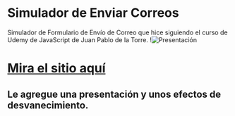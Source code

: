 # Simulador de Enviar Correos
Simulador de Formulario de Envío de Correo que hice siguiendo el curso de Udemy de JavaScript de Juan Pablo de la Torre.
!![Presentación](https://github.com/Angstromico/Simulador-Envia-Correo-Manuel)
# [Mira el sitio aquí](https://simulador-manda-correos-memz.netlify.app/)
## Le agregue una presentación y unos efectos de desvanecimiento. 
